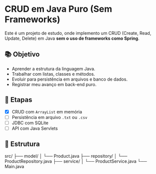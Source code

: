 # CRUD em Java Puro (Sem Frameworks)

Este é um projeto de estudo, onde implemento um CRUD (Create, Read, Update, Delete) em Java **sem o uso de frameworks como Spring**.

## 📚 Objetivo

- Aprender a estrutura da linguagem Java.
- Trabalhar com listas, classes e métodos.
- Evoluir para persistência em arquivos e banco de dados.
- Registrar meu avanço em back-end puro.

## 🚀 Etapas

- [x] CRUD com `ArrayList` em memória
- [ ] Persistência em arquivo `.txt` ou `.csv`
- [ ] JDBC com SQLite
- [ ] API com Java Servlets

## 📂 Estrutura

src/
├── model/
│ └── Product.java
├── repository/
│ └── ProductRepository.java
├── service/
│ └── ProductService.java
└── Main.java
